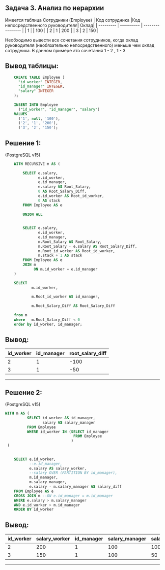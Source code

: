 ## Задача 3. Анализ по иерархии
Имеется таблица Сотрудники (Employee)
| Код сотрудника |Код непосредственного руководителя| Оклад|
| --------- | ---------- | ---------------- |
| 1        |            | 100             |
| 2        | 1          | 200              |
| 3        | 2          | 150              |

Необходимо вывести все сочетания сотрудников, когда оклад руководителя (необязательно непосредственного) меньше чем оклад сотрудника.
В данном примере это сочетания 1 - 2 , 1 - 3
## Вывод таблицы: 
```SQL
    CREATE TABLE Employee (
      "id_worker" INTEGER,
      "id_manager" INTEGER,
      "salary" INTEGER
    );
    
    INSERT INTO Employee
      ("id_worker", "id_manager", "salary")
    VALUES
      ('1', null, '100'),
      ('2', '1', '200'),
      ('3', '2', '150');
```

## Решение 1: 
(PostgreSQL v15)
```SQL
    WITH RECURSIVE m AS (
        
        SELECT e.salary, 
               e.id_worker,
               e.id_manager,
               e.salary AS Root_Salary,
               0 AS Root_Salary_Diff,
               e.id_worker AS Root_id_worker,
               0 AS stack
        FROM Employee AS e
        
        UNION ALL
        
        
        SELECT e.salary, 
               e.id_worker,
               e.id_manager,
               m.Root_Salary AS Root_Salary,
               m.Root_Salary - e.salary AS Root_Salary_Diff,
               m.Root_id_worker AS Root_id_worker,
               m.stack + 1 AS stack
        FROM Employee AS e
        JOIN m
             ON m.id_worker = e.id_manager
    )
      
    SELECT 
            m.id_worker,
            
            m.Root_id_worker AS id_manager,
            
            m.Root_Salary_Diff AS Root_Salary_Diff
            
    from m
    where   m.Root_Salary_Diff < 0
    order by id_worker, id_manager;
```

## Вывод: 
| id_worker | id_manager | root_salary_diff |
| --------- | ---------- | ---------------- |
| 2         | 1          | -100             |
| 3         | 1          | -50              |

---

## Решение 2: 
(PostgreSQL v15)
```SQL
WITH m AS (
          SELECT id_worker AS id_manager,
                 salary AS salary_manager
          FROM Employee
          WHERE id_worker IN (SELECT id_manager
                               FROM Employee
                              )
 )
    
    
    SELECT e.id_worker,
           --e.id_manager,
           e.salary AS salary_worker,
           --salary OVER (PARTITION BY id_manager),
           m.id_manager,
           m.salary_manager,
           e.salary - m.salary_manager AS salary_diff
    FROM Employee AS e
    CROSS JOIN m --ON e.id_manager = m.id_manager
    WHERE e.salary > m.salary_manager
    AND e.id_worker > m.id_manager
    ORDER BY id_worker
```

## Вывод: 

| id_worker | salary_worker | id_manager | salary_manager | salary_diff |
| --------- | ------------- | ---------- | -------------- | ----------- |
| 2         | 200           | 1          | 100            | 100         |
| 3         | 150           | 1          | 100            | 50          |

---

